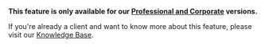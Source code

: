 **This feature is only available for our [Professional and Corporate](https://www.faradaysec.com/#download) versions.**

If you're already a client and want to know more about this feature, please visit our [Knowledge Base](https://support.faradaysec.com/portal/kb/articles/comments-notifications).